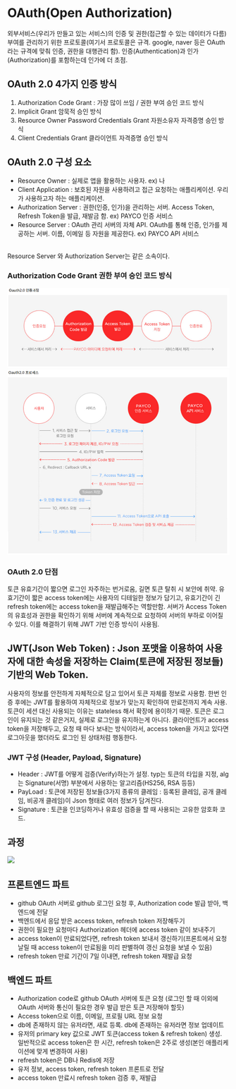 # OAuth(Open Authorization)

외부서비스(우리가 만들고 있는 서비스)의 인증 및 권한(접근할 수 있는 데이터가 다름)부여를 관리하기 위한 프로토콜(여기서 프로토콜은 규격. google, naver 등은 OAuth라는 규격에 맞춰 인증, 권한을 대행관리 함). 인증(Authentication)과 인가(Authorization)를 포함하는데 인가에 더 초점.

## OAuth 2.0 4가지 인증 방식
1) Authorization Code Grant : 가장 많이 쓰임 / 권한 부여 승인 코드 방식
2) Implicit Grant 암묵적 승인 방식
3) Resource Owner Password Credentials Grant 자원소유자 자격증명 승인 방식
4) Client Credentials Grant 클라이언트 자격증명 승인 방식

## OAuth 2.0 구성 요소
- Resource Owner : 실제로 앱을 활용하는 사용자. ex) 나
- Client Application : 보호된 자원을 사용하려고 접근 요청하는 애플리케이션. 우리가 사용하고자 하는 애플리케이션.
- Authorization Server : 권한(인증, 인가)을 관리하는 서버. Access Token, Refresh Token을 발급, 재발금 함. ex) PAYCO 인증 서비스
- Resource Server : OAuth 관리 서버의 자체 API. OAuth를 통해 인증, 인가를 제공하는 서버. 이름, 이메일 등 자원을 제공한다. ex) PAYCO API 서비스
<br />
Resource Server 와 Authorization Server는 같은 소속이다.

### Authorization Code Grant 권한 부여 승인 코드 방식
<img src='https://github.com/SangHyunGil/Blog/blob/master/img/oauth2jwt/2.PNG?raw=true' />
<img src='https://github.com/SangHyunGil/Blog/blob/master/img/oauth2jwt/3.PNG?raw=true' />


### OAuth 2.0 단점
토큰 유효기간이 짧으면 로그인 자주하는 번거로움, 길면 토큰 탈취 시 보안에 취약. 유효기간이 짧은 access token에는 사용자의 디테일한 정보가 담기고, 유효기간이 긴 refresh token에는 access token을 재발급해주는 역할만함. 서버가 Access Token의 유효성과 권한을 확인하기 위해 서버에 계속적으로 요청하여 서버의 부하로 이어질 수 있다. 이를 해결하기 위해 JWT 기반 인증 방식이 사용됨. 

## JWT(Json Web Token) : Json 포맷을 이용하여 사용자에 대한 속성을 저장하는 Claim(토큰에 저장된 정보들) 기반의 Web Token.

사용자의 정보를 안전하게 자체적으로 담고 있어서 토큰 자체를 정보로 사용함. 한번 인증 후에는 JWT를 활용하여 자체적으로 정보가 맞는지 확인하여 만료전까지 계속 사용.
토큰이 세션 대신 사용되는 이유는 stateless 해서 확장에 용이하기 때문. 토큰은 로그인이 유지되는 것 같은거지, 실제로 로그인을 유지하는게 아니다. 클라이언트가 access token을 저장해두고, 요청 때 마다 보내는 방식이라서, access token을 가지고 있다면 로그아웃을 했더라도 로그인 된 상태처럼 행동한다.

### JWT 구성 (Header, Payload, Signature)
- Header : JWT를 어떻게 검증(Verify)하는가 설정. typ는 토큰의 타입을 지정, alg는 Signature(서명) 부분에서 사용하는 알고리즘(HS256, RSA 등등)
- PayLoad : 토큰에 저장된 정보들(3가지 종류의 클레임 : 등록된 클레임, 공개 클레임, 비공개 클레임)이 Json 형태로 여러 정보가 담겨진다.
- Signature : 토큰을 인코딩하거나 유효성 검증을 할 때 사용되는 고유한 암호화 코드.

## 과정
<img src='https://velog.velcdn.com/images%2Fmax9106%2Fpost%2F5620524a-4359-4abd-b90c-07b65359b3ca%2F%E1%84%89%E1%85%B3%E1%84%8F%E1%85%B3%E1%84%85%E1%85%B5%E1%86%AB%E1%84%89%E1%85%A3%E1%86%BA%202021-07-12%20%E1%84%8B%E1%85%A9%E1%84%8C%E1%85%A5%E1%86%AB%204.16.43.png' />

## 프론트엔드 파트
- github OAuth 서버로 github 로그인 요청 후, Authorization code 발급 받아, 백엔드에 전달
- 백엔드에서 응답 받은 access token, refresh token 저장해두기
- 권한이 필요한 요청마다 Authorization 헤더에 access token 같이 보내주기
- access token이 만료되었다면, refresh token 보내서 갱신하기(프론트에서 요청 날릴 때 access token이 만료됨을 미리 판별하여 갱신 요청을 보낼 수 있음)
- refresh token 만료 기간이 7일 이내면, refresh token 재발급 요청

## 백엔드 파트
- Authorization code로 github OAuth 서버에 토큰 요청
(로그인 할 때 이외에 OAuth 서버와 통신이 필요한 경우 발급 받은 토큰 저장해야 할듯)
- Access token으로 이름, 이메일, 프로필 URL 정보 요청
- db에 존재하지 않는 유저라면, 새로 등록. db에 존재하는 유저라면 정보 업데이트
- 유저의 primary key 값으로 JWT 토큰(access token & refresh token) 생성. 일반적으로 access token은 한 시간, refresh token은 2주로 생성(본인 애플리케이션에 맞게 변경하여 사용)
- refresh token은 DB나 Redis에 저장
- 유저 정보, access token, refresh token 프론트로 전달
- access token 만료시 refresh token 검증 후, 재발급
